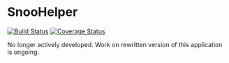 # SnooHelper
[![Build Status](https://travis-ci.org/Santi871/SnooHelper.svg?branch=master)](https://travis-ci.org/Santi871/SnooHelper) [![Coverage Status](https://coveralls.io/repos/github/Santi871/SnooHelper/badge.svg?branch=master)](https://coveralls.io/github/Santi871/SnooHelper?branch=master) 

No longer actively developed. Work on rewritten version of this application is ongoing.
